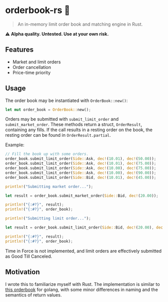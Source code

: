 # orderbook-rs 📖

> An in-memory limit order book and matching engine in Rust.

⚠ **Alpha quality. Untested. Use at your own risk.**

## Features

* Market and limit orders 
* Order cancellation
* Price-time priority

## Usage

The order book may be instantiated with `OrderBook::new()`:

```rust
let mut order_book = OrderBook::new();
```

Orders may be submitted with `submit_limit_order` and `submit_market_order`. 
These methods return a struct, `OrderResult`, containing any fills. If the call
results in a resting order on the book, the resting order can be found in 
`OrderResult.partial`.

Example:

```rust
// Fill the book up with some orders.
order_book.submit_limit_order(Side::Ask, dec!(10.01), dec!(50.00));
order_book.submit_limit_order(Side::Ask, dec!(10.01), dec!(75.00));
order_book.submit_limit_order(Side::Ask, dec!(10.00), dec!(75.00));
order_book.submit_limit_order(Side::Ask, dec!(10.00), dec!(90.00));
order_book.submit_limit_order(Side::Bid, dec!(10.01), dec!(45.00));

println!("Submitting market order...");

let result = order_book.submit_market_order(Side::Bid, dec!(20.00));

println!("{:#?}", result);
println!("{:#?}", order_book);

println!("Submitting limit order...");

let result = order_book.submit_limit_order(Side::Bid, dec!(20.00), dec!(76.00));

println!("{:#?}", result);
println!("{:#?}", order_book);
```

Time in Force is not implemented, and limit orders are effectively submitted as
Good Till Canceled.

## Motivation

I wrote this to familiarize myself with Rust. The implementation is similar to 
[this orderbook](https://github.com/i25959341/orderbook) for golang, with some minor
differences in naming and the semantics of return values.
